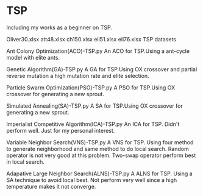 # TSP
Including my works as a beginner on TSP.

Oliver30.xlsx
att48.xlsx
ch150.xlsx
eil51.xlsx
eil76.xlsx
TSP datasets

Ant Colony Optimization(ACO)-TSP.py
An ACO for TSP.Using a ant-cycle model with elite ants.

Genetic Algorithm(GA)-TSP.py
A GA for TSP.Using OX crossover and partial reverse mutation a high mutation rate and elite selection.

Particle Swarm Optimization(PSO)-TSP.py
A PSO for TSP.Using OX crossover for generating a new sprout.

Simulated Annealing(SA)-TSP.py
A SA for TSP.Using OX crossover for generating a new sprout.

Imperialist Competitive Algorithm(ICA)-TSP.py
An ICA for TSP. Didn't perform well. Just for my personal interest.

Variable Neighbor Search(VNS)-TSP.py
A VNS for TSP. Using four method to generate neighborhood and same method to do local search. 
Random operator is not very good at this problem. Two-swap operator perform best in local search.

Adapative Large Neighbor Search(ALNS)-TSP.py
A ALNS for TSP. Using a SA technique to avoid local best. Not perform very well since a high temperature makes it not converge.
